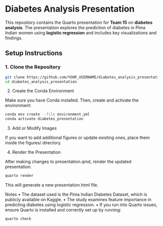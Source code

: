 # Diabetes Analysis Presentation

This repository contains the Quarto presentation for **Team 15** on **diabetes analysis**. The presentation explores the prediction of diabetes in Pima Indian women using **logistic regression** and includes key visualizations and findings.

## Setup Instructions

### 1. Clone the Repository
```sh
git clone https://github.com/YOUR_USERNAME/diabetes_analysis_presentation.git
cd diabetes_analysis_presentation
```

2. Create the Conda Environment

Make sure you have Conda installed. Then, create and activate the environment:
```sh
conda env create --file environment.yml
conda activate diabetes_presentation
```
3. Add or Modify Images

If you want to add additional figures or update existing ones, place them inside the figures/ directory.

4. Render the Presentation

After making changes to presentation.qmd, render the updated presentation:
```sh
quarto render
```
This will generate a new presentation.html file.

Notes
	•	The dataset used is the Pima Indian Diabetes Dataset, which is publicly available on Kaggle.
	•	The study examines feature importance in predicting diabetes using logistic regression.
	•	If you run into Quarto issues, ensure Quarto is installed and correctly set up by running:
```sh
quarto check
```